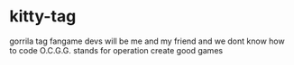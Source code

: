 # kitty-tag
gorrila tag fangame devs will be me and my friend and we dont know how to code
O.C.G.G. stands for operation create good games 

